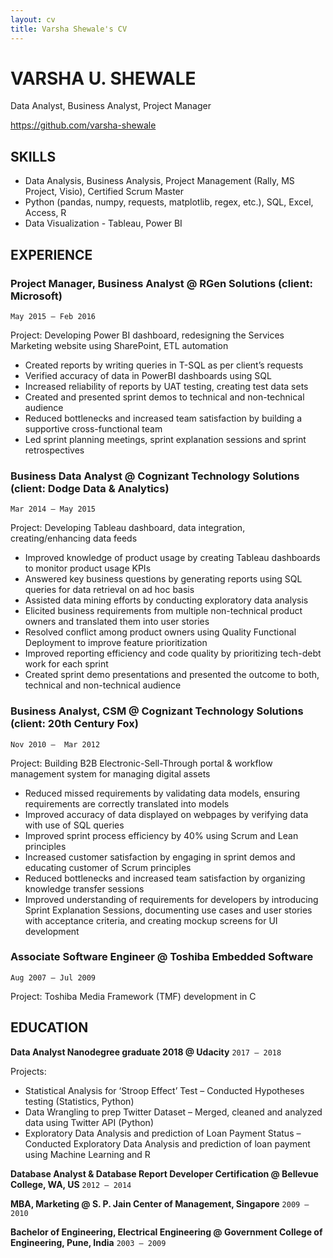 ```yaml
---
layout: cv
title: Varsha Shewale's CV
---
```

# VARSHA U. SHEWALE
Data Analyst, Business Analyst, Project Manager

<div id="webaddress">
<a href="https://github.com/varsha-shewale">https://github.com/varsha-shewale</a>
</div>


## SKILLS
-	Data Analysis, Business Analysis, Project Management (Rally, MS Project, Visio), Certified Scrum Master
-	Python (pandas, numpy, requests, matplotlib, regex, etc.), SQL, Excel, Access, R 
-	Data Visualization - Tableau, Power BI


## EXPERIENCE
### Project Manager, Business Analyst @ RGen Solutions (client: Microsoft)                                      
`May 2015 – Feb 2016`

Project: Developing Power BI dashboard, redesigning the Services Marketing website using SharePoint, ETL automation
-	Created reports by writing queries in T-SQL as per client’s requests
-	Verified accuracy of data in PowerBI dashboards using SQL 
-	Increased reliability of reports by UAT testing, creating test data sets
-	Created and presented sprint demos to technical and non-technical audience
-	Reduced bottlenecks and increased team satisfaction by building a supportive cross-functional team
-	Led sprint planning meetings, sprint explanation sessions and sprint retrospectives

### Business Data Analyst @ Cognizant Technology Solutions (client: Dodge Data & Analytics)         
`Mar 2014 – May 2015`       

Project: Developing Tableau dashboard, data integration, creating/enhancing data feeds
-	Improved knowledge of product usage by creating Tableau dashboards to monitor product usage KPIs
-	Answered key business questions by generating reports using SQL queries for data retrieval on ad hoc basis
-	Assisted data mining efforts by conducting exploratory data analysis
-	Elicited business requirements from multiple non-technical product owners and translated them into user stories
-	Resolved conflict among product owners using Quality Functional Deployment to improve feature prioritization
-	Improved reporting efficiency and code quality by prioritizing tech-debt work for each sprint 
-	Created sprint demo presentations and presented the outcome to both, technical and non-technical audience 

### Business Analyst, CSM @ Cognizant Technology Solutions (client: 20th Century Fox)                  
`Nov 2010 –  Mar 2012`	                                                                       

Project: Building B2B Electronic-Sell-Through portal & workflow management system for managing digital assets 
-	Reduced missed requirements by validating data models, ensuring requirements are correctly translated into models
-	Improved accuracy of data displayed on webpages by verifying data with use of SQL queries
-	Improved sprint process efficiency by 40% using Scrum and Lean principles 
-	Increased customer satisfaction by engaging in sprint demos and educating customer of Scrum principles
-	Reduced bottlenecks and increased team satisfaction by organizing knowledge transfer sessions 
-	Improved understanding of requirements for developers by introducing Sprint Explanation Sessions, documenting use cases and user stories with acceptance criteria, and creating mockup screens for UI development

### Associate Software Engineer @ Toshiba Embedded Software                                                           
`Aug 2007 – Jul 2009`

Project: Toshiba Media Framework (TMF) development in C

## EDUCATION
**Data Analyst Nanodegree graduate 2018 @ Udacity** `2017 – 2018`

Projects:
- Statistical Analysis for ‘Stroop Effect’ Test  – Conducted Hypotheses testing (Statistics, Python)
- Data Wrangling to prep Twitter Dataset – Merged, cleaned and analyzed data using Twitter API (Python)
- Exploratory Data Analysis and prediction of Loan Payment Status – Conducted Exploratory Data Analysis and prediction of loan payment using Machine Learning and R

**Database Analyst & Database Report Developer Certification @ Bellevue College, WA, US** `2012 – 2014`

**MBA, Marketing @ S. P. Jain Center of Management, Singapore** `2009 – 2010`

**Bachelor of Engineering, Electrical Engineering @ Government College of Engineering, Pune, India** `2003 – 2009`

<!-- ### Footer

- Gap after Feb 2016 for continuing education and enhancing data analysis/ data science skills
- Gap prior to Nov 2010 for MBA; gap after Mar 2012 to pursue fulltime post graduate Database Certification in US -->


